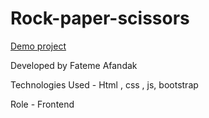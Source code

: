 # Rock-paper-scissors
[Demo project]()


Developed by Fateme Afandak

Technologies Used - Html , css , js, bootstrap

Role - Frontend
